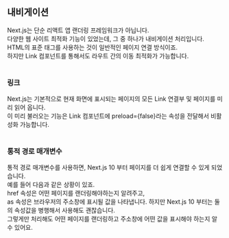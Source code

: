 ## 내비게이션
Next.js는 단순 리액트 앱 랜더링 프레임워크가 아닙니다. <br>
다양한 웹 사이트 최적화 기능이 있었는데, 그 중 하나가 내비게이션 처리입니다. <br>
HTML의 표준 <a>태그를 사용하는 것이 일반적인 페이지 연결 방식이죠. <br>
하지만 Link 컴포넌트를 통해서도 라우트 간의 이동 최적화가 가능합니다. <br>
<br>

### 링크
Next.js는 기본적으로 현재 화면에 표시되는 페이지의 모든 Link 연결부 및 페이지를 미리 읽어 옵니다. <br>
이 미리 불러오는 기능은 Link 컴포넌트에 preload={false}라는 속성을 전달해서 비활성화 가능합니다. <br>
<br>

### 통적 경로 매개변수
통적 경로 매개변수를 사용하면, Next.js 10 부터 페이지를 더 쉽게 연결할 수 있게 되었습니다. <br>
예를 들어 다음과 같은 상황이 있죠. <br>
href 속성은 어떤 페이지를 랜더링해야하는지 알려주고, <br>
as 속성은 브라우저의 주소창에 표시될 값을 나타냅니다.
하지만 Next.js 10 부터는 둘의 속성값을 병행해서 사용해도 괜찮습니다. <br> 
그렇게만 처리해도 어떤 페이지를 랜더링하고 주소창에 어떤 값을 표시해야 하는지 알 수 있어요. <br>
